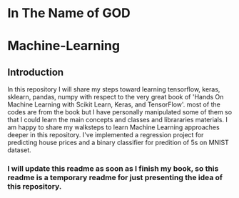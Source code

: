 # In The Name of GOD

# Machine-Learning

## Introduction
In this repository I will share my steps toward learning tensorflow, keras, sklearn, pandas, numpy with respect to the very great book of 
'Hands On Machine Learning with Scikit Learn, Keras, and TensorFlow'. most of the codes are from the book but I have personally manipulated some of them 
so that I could learn the main concepts and classes and librararies materials.
I am happy to share my walksteps to learn Machine Learning approaches deeper in this repository. 
I've implemented a regression project for predicting house prices and a binary classifier for predition of 5s on MNIST dataset.

### I will update this readme as soon as I finish my book, so this readme is a temporary readme for just presenting the idea of this repository.
